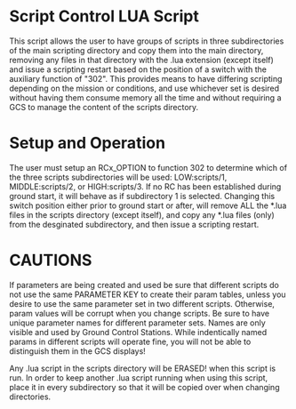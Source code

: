 # Script Control LUA Script

This script allows the user to have groups of scripts in three subdirectories of the main scripting directory and copy them into the main directory, removing any files in that directory with the .lua extension (except itself) and issue a scripting restart based on the position of a switch with the auxiliary function of "302". This provides  means to have differing scripting depending on the mission or conditions, and use whichever set is desired without having them consume memory all the time and without requiring a GCS to manage the content of the scripts directory. 

# Setup and Operation

The user must setup an RCx_OPTION to function 302 to determine which of the three scripts subdirectories will be used: LOW:scripts/1, MIDDLE:scripts/2, or HIGH:scripts/3. If no RC has been established during ground start, it will behave as if subdirectory 1 is selected. Changing this switch position either prior to ground start or after, will remove ALL the *.lua files in the scripts directory (except itself), and copy any *.lua files (only) from the desginated subdirectory, and then issue a scripting restart. 

# CAUTIONS

If parameters are being created and used be sure that different scripts do not use the same PARAMETER KEY to create their param tables, unless you desire to use the same parameter set in two different scripts. Otherwise, param values will be corrupt when you change scripts.
Be sure to have unique parameter names for different parameter sets. Names are only visible and used by Ground Control Stations. While indentically named params in different scripts will operate fine, you will not be able to distinguish them in the GCS displays!

Any .lua script in the scripts directory will be ERASED! when this script is run. In order to keep another .lua script running when using this script, place it in every subdirectory so that it will be copied over when changing directories.


